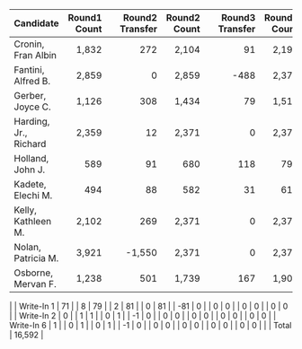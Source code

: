 |             Candidate | Round1 Count |   | Round2 Transfer | Round2 Count |   | Round3 Transfer | Round3 Count |   | Round4 Transfer | Round4 Count |   | Round5 Transfer | Round5 Count |   | Round6 Transfer | Round6 Count |   | Round7 Transfer | Round7 Count |   | Round8 Transfer | Round8 Count |
|:----------------------|-------------:|--:|----------------:|-------------:|--:|----------------:|-------------:|--:|----------------:|-------------:|--:|----------------:|-------------:|--:|----------------:|-------------:|--:|----------------:|-------------:|--:|----------------:|-------------:|
|    Cronin, Fran Albin |        1,832 |   |             272 |        2,104 |   |              91 |        2,195 |   |               0 |        2,195 |   |               7 |        2,202 |   |             108 |        2,310 |   |              61 |        2,371 |   |               0 |        2,371 |
|    Fantini, Alfred B. |        2,859 |   |               0 |        2,859 |   |            -488 |        2,371 |   |               0 |        2,371 |   |               0 |        2,371 |   |               0 |        2,371 |   |               0 |        2,371 |   |               0 |        2,371 |
|      Gerber, Joyce C. |        1,126 |   |             308 |        1,434 |   |              79 |        1,513 |   |               0 |        1,513 |   |               3 |        1,516 |   |              79 |        1,595 |   |             206 |        1,801 |   |          -1,801 |            0 |
| Harding, Jr., Richard |        2,359 |   |              12 |        2,371 |   |               0 |        2,371 |   |               0 |        2,371 |   |               0 |        2,371 |   |               0 |        2,371 |   |               0 |        2,371 |   |               0 |        2,371 |
|      Holland, John J. |          589 |   |              91 |          680 |   |             118 |          798 |   |               0 |          798 |   |               2 |          800 |   |              59 |          859 |   |            -859 |            0 |   |               0 |            0 |
|     Kadete, Elechi M. |          494 |   |              88 |          582 |   |              31 |          613 |   |               0 |          613 |   |               2 |          615 |   |            -615 |            0 |   |               0 |            0 |   |               0 |            0 |
|    Kelly, Kathleen M. |        2,102 |   |             269 |        2,371 |   |               0 |        2,371 |   |               0 |        2,371 |   |               0 |        2,371 |   |               0 |        2,371 |   |               0 |        2,371 |   |               0 |        2,371 |
|    Nolan, Patricia M. |        3,921 |   |          -1,550 |        2,371 |   |               0 |        2,371 |   |               0 |        2,371 |   |               0 |        2,371 |   |               0 |        2,371 |   |               0 |        2,371 |   |               0 |        2,371 |
|    Osborne, Mervan F. |        1,238 |   |             501 |        1,739 |   |             167 |        1,906 |   |               0 |        1,906 |   |               4 |        1,910 |   |             155 |        2,065 |   |             133 |        2,198 |   |             173 |        2,371 |
|
|            Write-In 1 |           71 |   |               8 |           79 |   |               2 |           81 |   |               0 |           81 |   |             -81 |            0 |   |               0 |            0 |   |               0 |            0 |   |               0 |            0 |
|            Write-In 2 |            0 |   |               1 |            1 |   |               0 |            1 |   |              -1 |            0 |   |               0 |            0 |   |               0 |            0 |   |               0 |            0 |   |               0 |            0 |
|            Write-In 6 |            1 |   |               0 |            1 |   |               0 |            1 |   |              -1 |            0 |   |               0 |            0 |   |               0 |            0 |   |               0 |            0 |   |               0 |            0 |
|
|                 Total |       16,592 |
